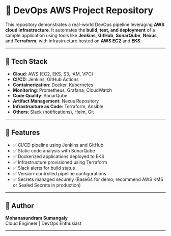 # 🚀 DevOps AWS Project Repository

This repository demonstrates a real-world DevOps pipeline leveraging **AWS cloud infrastructure**. It automates the **build, test, and deployment** of a sample application using tools like **Jenkins**, **GitHub**, **SonarQube**, **Nexus**, and **Terraform**, with infrastructure hosted on **AWS EC2** and **EKS**.

---

## 🧩 Tech Stack

- **Cloud**: AWS (EC2, EKS, S3, IAM, VPC)
- **CI/CD**: Jenkins, GitHub Actions
- **Containerization**: Docker, Kubernetes
- **Monitoring**: Prometheus, Grafana, CloudWatch
- **Code Quality**: SonarQube
- **Artifact Management**: Nexus Repository
- **Infrastructure as Code**: Terraform, Ansible
- **Others**: Slack (notifications), Helm, Git

---

## 📌 Features

- ✅ CI/CD pipeline using Jenkins and GitHub
- ✅ Static code analysis with SonarQube
- ✅ Dockerized applications deployed to EKS
- ✅ Infrastructure provisioned using Terraform
- ✅ Slack alerts for build status
- ✅ Version-controlled pipeline configurations
- ✅ Secrets managed securely (Base64 for demo; recommend AWS KMS or Sealed Secrets in production)

---

## 🙌 Author

**Mohanasundram Sumangaly**  
Cloud Engineer | DevOps Enthusiast

---
